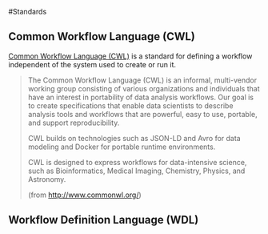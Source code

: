 #Standards

## Common Workflow Language (CWL)

[Common Workflow Language (CWL)](http://www.commonwl.org/) is a standard for defining a workflow independent of the system used to create or run it.

>The Common Workflow Language (CWL) is an informal, multi-vendor working group consisting of various organizations and individuals that have an interest in portability of data analysis workflows. Our goal is to create specifications that enable data scientists to describe analysis tools and workflows that are powerful, easy to use, portable, and support reproducibility.
>
>CWL builds on technologies such as JSON-LD and Avro for data modeling and Docker for portable runtime environments.
>
>CWL is designed to express workflows for data-intensive science, such as Bioinformatics, Medical Imaging, Chemistry, Physics, and Astronomy.
>
>(from http://www.commonwl.org/)

## Workflow Definition Language (WDL)